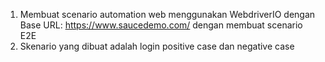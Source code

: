 1. Membuat scenario automation web menggunakan WebdriverIO dengan Base URL: https://www.saucedemo.com/ dengan membuat scenario E2E 
2. Skenario yang dibuat adalah login positive case dan negative case
   

